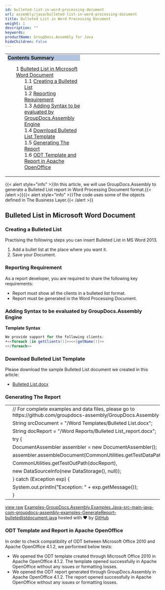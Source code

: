 ```yaml
---
id: bulleted-list-in-word-processing-document
url: assembly/java/bulleted-list-in-word-processing-document
title: Bulleted List in Word Processing Document
weight: 1
description: ""
keywords: 
productName: GroupDocs.Assembly for Java
hideChildren: False
---
```

<table class="sectionMacro" border="0" cellpadding="5" cellspacing="0" width="100%"><tbody><tr><td valign="top" width="50%"><div class="panel" style="border-top-width: 1px; border-right-width: 1px; border-bottom-width: 1px; border-left-width: 1px;"><div class="panelHeader" style="border-bottom-width: 1px; background-color: rgb(176, 196, 222);"><b>Contents Summary</b></div><div class="panelContent"><style type="text/css">div.rbtoc1590607144495 { padding-top: 0px; padding-right: 0px; padding-bottom: 0px; padding-left: 0px; }div.rbtoc1590607144495 ul { list-style-type: none; list-style-image: none; margin-left: 0px; }div.rbtoc1590607144495 li { margin-left: 0px; padding-left: 0px; }</style><div class="toc rbtoc1590607144495"><ul class="toc-indentation"><li><span class="TOCOutline">1</span> <a href="#BulletedListinWordProcessingDocument-BulletedListinMicrosoftWordDocument">Bulleted List in Microsoft Word Document</a><ul class="toc-indentation"><li><span class="TOCOutline">1.1</span> <a href="#BulletedListinWordProcessingDocument-CreatingaBulletedList">Creating a Bulleted List</a></li><li><span class="TOCOutline">1.2</span> <a href="#BulletedListinWordProcessingDocument-ReportingRequirement">Reporting Requirement</a></li><li><span class="TOCOutline">1.3</span> <a href="#BulletedListinWordProcessingDocument-AddingSyntaxtobeevaluatedbyGroupDocs.AssemblyEngine">Adding Syntax to be evaluated by GroupDocs.Assembly Engine</a></li><li><span class="TOCOutline">1.4</span> <a href="#BulletedListinWordProcessingDocument-DownloadBulletedListTemplate">Download Bulleted List Template</a></li><li><span class="TOCOutline">1.5</span> <a href="#BulletedListinWordProcessingDocument-GeneratingTheReport">Generating The Report</a></li><li><span class="TOCOutline">1.6</span> <a href="#BulletedListinWordProcessingDocument-ODTTemplateandReportinApacheOpenOffice">ODT Template and Report in Apache OpenOffice</a></li></ul></li></ul></div></div></div></td><td valign="top" width="15%">&nbsp;</td><td valign="top" width="35%">&nbsp;</td></tr></tbody></table>

{{< alert style="info" >}}In this article, we will use GroupDocs.Assembly to generate a Bulleted List report in Word Processing Document format.{{< /alert >}}{{< alert style="info" >}}The code uses some of the objects defined in The Business Layer.{{< /alert >}}

## Bulleted List in Microsoft Word Document

### Creating a Bulleted List

Practising the following steps you can insert Bulleted List in MS Word 2013.

1.  Add a bullet list at the place where you want it.
2.  Save your Document.

### Reporting Requirement

As a report developer, you are required to share the following key requirements:

*   Report must show all the clients in a bulleted list format.
*   Report must be generated in the Word Processing Document.

### Adding Syntax to be evaluated by GroupDocs.Assembly Engine

**Template Syntax**

```csharp
We provide support for the following clients:
•<<foreach [in getClients()]>><<[getName()]>>
<</foreach>>


```

### Download Bulleted List Template

Please download the sample Bulleted List document we created in this article:

*   [Bulleted List.docx](https://github.com/groupdocs-assembly/GroupDocs.Assembly-for-Java/blob/master/Examples/GroupDocs.Assembly.Examples.Java/Data/Storage/Word%20Templates/Bulleted%20List.docx?raw=true)

### Generating The Report

<table class="highlight tab-size js-file-line-container" data-tab-size="8" data-paste-markdown-skip=""><tbody><tr><td id="file-examples-groupdocs-assembly-examples-java-src-main-java-com-groupdocs-assembly-examples-generatereport-bulletedlistdocument-java-L1" class="blob-num js-line-number" data-line-number="1"></td><td id="file-examples-groupdocs-assembly-examples-java-src-main-java-com-groupdocs-assembly-examples-generatereport-bulletedlistdocument-java-LC1" class="blob-code blob-code-inner js-file-line"><span class="pl-c"><span class="pl-c">//</span> For complete examples and data files, please go to https://github.com/groupdocs-assembly/GroupDocs.Assembly-for-Java</span></td></tr><tr><td id="file-examples-groupdocs-assembly-examples-java-src-main-java-com-groupdocs-assembly-examples-generatereport-bulletedlistdocument-java-L2" class="blob-num js-line-number" data-line-number="2"></td><td id="file-examples-groupdocs-assembly-examples-java-src-main-java-com-groupdocs-assembly-examples-generatereport-bulletedlistdocument-java-LC2" class="blob-code blob-code-inner js-file-line"><span class="pl-smi">String</span> srcDocument <span class="pl-k">=</span> <span class="pl-s"><span class="pl-pds">"</span>/Word Templates/Bulleted List.docx<span class="pl-pds">"</span></span>;</td></tr><tr><td id="file-examples-groupdocs-assembly-examples-java-src-main-java-com-groupdocs-assembly-examples-generatereport-bulletedlistdocument-java-L3" class="blob-num js-line-number" data-line-number="3"></td><td id="file-examples-groupdocs-assembly-examples-java-src-main-java-com-groupdocs-assembly-examples-generatereport-bulletedlistdocument-java-LC3" class="blob-code blob-code-inner js-file-line"><span class="pl-smi">String</span> docReport <span class="pl-k">=</span> <span class="pl-s"><span class="pl-pds">"</span>/Word Reports/Bulleted List_report.docx<span class="pl-pds">"</span></span>;</td></tr><tr><td id="file-examples-groupdocs-assembly-examples-java-src-main-java-com-groupdocs-assembly-examples-generatereport-bulletedlistdocument-java-L4" class="blob-num js-line-number" data-line-number="4"></td><td id="file-examples-groupdocs-assembly-examples-java-src-main-java-com-groupdocs-assembly-examples-generatereport-bulletedlistdocument-java-LC4" class="blob-code blob-code-inner js-file-line"><span class="pl-k">try</span> {</td></tr><tr><td id="file-examples-groupdocs-assembly-examples-java-src-main-java-com-groupdocs-assembly-examples-generatereport-bulletedlistdocument-java-L5" class="blob-num js-line-number" data-line-number="5"></td><td id="file-examples-groupdocs-assembly-examples-java-src-main-java-com-groupdocs-assembly-examples-generatereport-bulletedlistdocument-java-LC5" class="blob-code blob-code-inner js-file-line"><span class="pl-smi">DocumentAssembler</span> assembler <span class="pl-k">=</span> <span class="pl-k">new</span> <span class="pl-smi">DocumentAssembler</span>();</td></tr><tr><td id="file-examples-groupdocs-assembly-examples-java-src-main-java-com-groupdocs-assembly-examples-generatereport-bulletedlistdocument-java-L6" class="blob-num js-line-number" data-line-number="6"></td><td id="file-examples-groupdocs-assembly-examples-java-src-main-java-com-groupdocs-assembly-examples-generatereport-bulletedlistdocument-java-LC6" class="blob-code blob-code-inner js-file-line">assembler<span class="pl-k">.</span>assembleDocument(<span class="pl-smi">CommonUtilities</span><span class="pl-k">.</span>getTestDataPath(srcDocument),</td></tr><tr><td id="file-examples-groupdocs-assembly-examples-java-src-main-java-com-groupdocs-assembly-examples-generatereport-bulletedlistdocument-java-L7" class="blob-num js-line-number" data-line-number="7"></td><td id="file-examples-groupdocs-assembly-examples-java-src-main-java-com-groupdocs-assembly-examples-generatereport-bulletedlistdocument-java-LC7" class="blob-code blob-code-inner js-file-line"><span class="pl-smi">CommonUtilities</span><span class="pl-k">.</span>getTestOutPath(docReport),</td></tr><tr><td id="file-examples-groupdocs-assembly-examples-java-src-main-java-com-groupdocs-assembly-examples-generatereport-bulletedlistdocument-java-L8" class="blob-num js-line-number" data-line-number="8"></td><td id="file-examples-groupdocs-assembly-examples-java-src-main-java-com-groupdocs-assembly-examples-generatereport-bulletedlistdocument-java-LC8" class="blob-code blob-code-inner js-file-line"><span class="pl-k">new</span> <span class="pl-smi">DataSourceInfo</span>(<span class="pl-k">new</span> <span class="pl-smi">DataStorage</span>(), <span class="pl-c1">null</span>));</td></tr><tr><td id="file-examples-groupdocs-assembly-examples-java-src-main-java-com-groupdocs-assembly-examples-generatereport-bulletedlistdocument-java-L9" class="blob-num js-line-number" data-line-number="9"></td><td id="file-examples-groupdocs-assembly-examples-java-src-main-java-com-groupdocs-assembly-examples-generatereport-bulletedlistdocument-java-LC9" class="blob-code blob-code-inner js-file-line">} <span class="pl-k">catch</span> (<span class="pl-smi">Exception</span> exp) {</td></tr><tr><td id="file-examples-groupdocs-assembly-examples-java-src-main-java-com-groupdocs-assembly-examples-generatereport-bulletedlistdocument-java-L10" class="blob-num js-line-number" data-line-number="10"></td><td id="file-examples-groupdocs-assembly-examples-java-src-main-java-com-groupdocs-assembly-examples-generatereport-bulletedlistdocument-java-LC10" class="blob-code blob-code-inner js-file-line"><span class="pl-smi">System</span><span class="pl-k">.</span>out<span class="pl-k">.</span>println(<span class="pl-s"><span class="pl-pds">"</span>Exception: <span class="pl-pds">"</span></span> <span class="pl-k">+</span> exp<span class="pl-k">.</span>getMessage());</td></tr><tr><td id="file-examples-groupdocs-assembly-examples-java-src-main-java-com-groupdocs-assembly-examples-generatereport-bulletedlistdocument-java-L11" class="blob-num js-line-number" data-line-number="11"></td><td id="file-examples-groupdocs-assembly-examples-java-src-main-java-com-groupdocs-assembly-examples-generatereport-bulletedlistdocument-java-LC11" class="blob-code blob-code-inner js-file-line">}</td></tr></tbody></table>

[view raw](https://gist.github.com/GroupDocsGists/0d492aa10208d139d02c698495c6ae63/raw/41b7d846e98b22b385ec81c766a934ffd0053de5/Examples-GroupDocs.Assembly.Examples.Java-src-main-java-com-groupdocs-assembly-examples-GenerateReport-bulletedlistdocument.java) [Examples-GroupDocs.Assembly.Examples.Java-src-main-java-com-groupdocs-assembly-examples-GenerateReport-bulletedlistdocument.java](https://gist.github.com/GroupDocsGists/0d492aa10208d139d02c698495c6ae63#file-examples-groupdocs-assembly-examples-java-src-main-java-com-groupdocs-assembly-examples-generatereport-bulletedlistdocument-java) hosted with ❤ by [GitHub](https://github.com)

### ODT Template and Report in Apache OpenOffice

In order to check compatibility of ODT between Microsoft Office 2010 and Apache OpenOffice 4.1.2, we performed below tests:

*   We opened the ODT template created through Microsoft Office 2010 in Apache OpenOffice 4.1.2. The template opened successfully in Apache OpenOffice without any issues or formatting losses.
*   We opened the ODT report generated through GroupDocs.Assembly in Apache OpenOffice 4.1.2. The report opened successfully in Apache OpenOffice without any issues or formatting losses.
